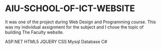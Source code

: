 # AIU-SCHOOL-OF-ICT-WEBSITE

It was one of the project during Web Design and Programming course. This was my individual assignment for the subject and I chose the topic of building The Faculty website.

ASP.NET
HTML5
JQUERY
CSS
Mysql Database
C#

